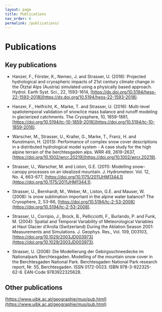 ```yaml
---
layout: page
title: Publications
nav_order: 6
permalink: /publications/
---
```


# Publications

## Key publications

- Hanzer, F., Förster, K., Nemec, J. and Strasser, U. (2018): Projected hydrological and cryospheric impacts of 21st century climate change in the Ötztal Alps (Austria) simulated using a physically based approach. Hydrol. Earth Syst. Sci., 22, 1593-1614, [https://dx.doi.org/10.5194/hess-22-1593-2018](https://dx.doi.org/10.5194/hess-22-1593-2018).

- Hanzer, F., Helfricht, K., Marke, T. and Strasser, U. (2016): Multi-level spatiotemporal validation of snow/ice mass balance and runoff modeling in glacierized catchments. The Cryosphere, 10, 1859-1881, [https://doi.org/10.5194/tc-10-1859-2016](https://doi.org/10.5194/tc-10-1859-2016).

- Warscher, M., Strasser, U., Kraller, G., Marke, T., Franz, H. and Kunstmann, H. (2013): Performance of complex snow cover descriptions in a distributed hydrological model system - A case study for the high alpine terrain of the berchtesgaden alps. WRR 49, 2619-2637, [https://doi.org/10.1002/wrcr.20219](https://doi.org/10.1002/wrcr.20219).

- Strasser, U., Warscher, M. and Liston, G.E. (2011): Modelling snow-canopy processes on an idealized mountain. J. Hydrometeor. Vol. 12, No. 4, 663-677, [https://doi.org/10.1175/2011JHM1344.1](https://doi.org/10.1175/2011JHM1344.1).

- Strasser, U., Bernhardt, M., Weber, M., Liston, G.E. and Mauser, W. (2008): Is snow sublimation important in the alpine water balance? The Cryosphere, 2, 53-66, [https://doi.org/10.5194/tc-2-53-2008](https://doi.org/10.5194/tc-2-53-2008).

- Strasser, U., Corripio, J., Brock, B., Pellicciotti, F., Burlando, P. and Funk, M. (2004): Spatial and Temporal Variability of Meteorological Variables at Haut Glacier d'Arolla (Switzerland) During the Ablation Season 2001: Measurements and Simulations. J. Geophys. Res., Vol. 109, D03103, [https://doi.org/10.1029/2003JD003973](https://doi.org/10.1029/2003JD003973).

- Strasser, U. (2008): Die Modellierung der Gebirgsschneedecke im Nationalpark Berchtesgaden. Modelling of the mountain snow cover in the Berchtesgaden National Park. Berchtesgaden National Park research report, Nr. 55, Berchtesgaden. ISSN 0172-0023. ISBN 978-3-922325-62-8. EAN-Code 9783922325628.

## Other publications

[https://www.uibk.ac.at/geographie/mus/pub.html](https://www.uibk.ac.at/geographie/mus/pub.html)
